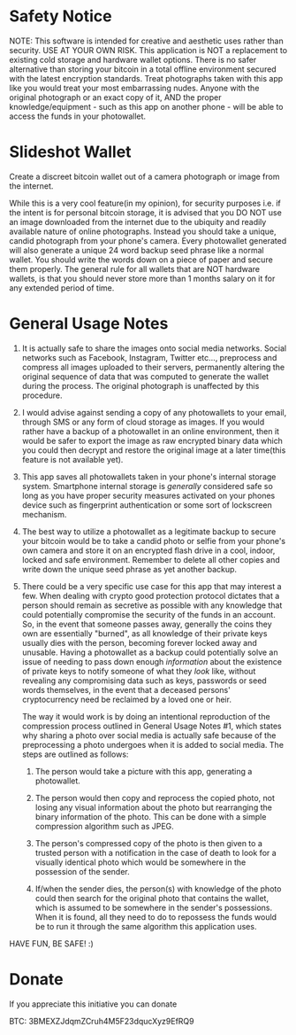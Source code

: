 # Safety Notice
NOTE: This software is intended for creative and aesthetic uses rather than security. USE AT YOUR OWN RISK.  This application is NOT a replacement to existing cold storage and hardware wallet options.  There is no safer alternative than storing your bitcoin in a total offline environment secured with the latest encryption standards.  Treat photographs taken with this app like you would treat your most embarrassing nudes.  Anyone with the original photograph or an exact copy of it, AND the proper knowledge/equipment - such as this app on another phone - will be able to access the funds in your photowallet.


# Slideshot Wallet
Create a discreet bitcoin wallet out of a camera photograph or image from the internet.

While this is a very cool feature(in my opinion), for security purposes i.e. if the intent is for personal bitcoin storage, it is advised that you DO NOT use an image downloaded from the internet due to the ubiquity and readily available nature of online photographs. Instead you should take a unique, candid photograph from your phone's camera.  Every photowallet generated will also generate a unique 24 word backup seed phrase like a normal wallet.  You should write the words down on a piece of paper and secure them properly. The general rule for all wallets that are NOT hardware wallets, is that you should never store more than 1 months salary on it for any extended period of time.

# General Usage Notes
1. It is actually safe to share the images onto social media networks.  Social networks such as Facebook, Instagram, Twitter etc..., preprocess and compress all images uploaded to their servers, permanently altering the original sequence of data that was computed to generate the wallet during the process. The original photograph is unaffected by this procedure.


2. I would advise against sending a copy of any photowallets to your email, through SMS or any form of cloud storage as images.  If you would rather have a backup of a photowallet in an online environment, then it would be safer to export the image as raw encrypted binary data which you could then decrypt and restore the original image at a later time(this feature is not available yet).


3. This app saves all photowallets taken in your phone's internal storage system.  Smartphone internal storage is *generally* considered safe so long as you have proper security measures activated on your phones device such as fingerprint authentication or some sort of lockscreen mechanism.


4. The best way to utilize a photowallet as a legitimate backup to secure your bitcoin would be to take a candid photo or selfie from your phone's own camera and store it on an encrypted flash drive in a cool, indoor, locked and safe environment.  Remember to delete all other copies and write down the unique seed phrase as yet another backup.

5. There could be a very specific use case for this app that may interest a few.  When dealing with crypto good protection protocol dictates that a person should remain as secretive as possible with any knowledge that could potentially compromise the security of the funds in an account.  So, in the event that someone passes away, generally the coins they own are essentially "burned", as all knowledge of their private keys usually dies with the person, becoming forever locked away and unusable.  Having a photowallet as a backup could potentially solve an issue of needing to pass down enough *information* about the existence of private keys to notify someone of what they *look* like, without revealing any compromising data such as keys, passwords or seed words themselves, in the event that a deceased persons' cryptocurrency need be reclaimed by a loved one or heir.

   The way it would work is by doing an intentional reproduction of the compression process outlined in General Usage Notes #1, which states why sharing a photo over social media is actually safe because of the preprocessing a photo undergoes when it is added to social media.  The steps are outlined as follows:

   1. The person would take a picture with this app, generating a photowallet.

   2. The person would then copy and reprocess the copied photo, not losing any visual information about the photo but rearranging the binary information of the photo. This can be done with a simple compression algorithm such as JPEG.

   3. The person's compressed copy of the photo is then given to a trusted person with a notification in the case of death to look for a visually identical photo which would be somewhere in the possession of the sender.

   4. If/when the sender dies, the person(s) with knowledge of the photo could then search for the original photo that contains the wallet, which is assumed to be somewhere in the sender's possessions.  When it is found, all they need to do to repossess the funds would be to run it through the same algorithm this application uses. 

HAVE FUN, BE SAFE! :)


# Donate
If you appreciate this initiative you can donate

BTC: 3BMEXZJdqmZCruh4M5F23dqucXyz9EfRQ9
